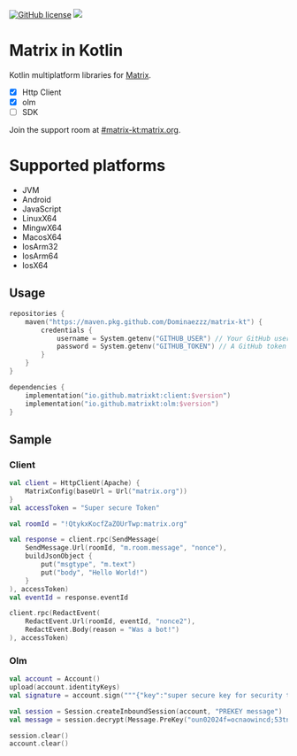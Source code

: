 [![GitHub license](https://img.shields.io/badge/license-Apache%20License%202.0-blue.svg?style=flat)](https://www.apache.org/licenses/LICENSE-2.0)
[![](https://github.com/Dominaezzz/matrix-kt/workflows/Build/badge.svg)](https://github.com/Dominaezzz/matrix-kt/actions)

# Matrix in Kotlin

Kotlin multiplatform libraries for [Matrix](https://matrix.org/).
- [x] Http Client
- [x] olm
- [ ] SDK

Join the support room at [#matrix-kt:matrix.org](https://matrix.to/#/#matrix-kt:matrix.org).

# Supported platforms
- JVM
- Android
- JavaScript
- LinuxX64
- MingwX64
- MacosX64
- IosArm32
- IosArm64
- IosX64


## Usage
```kotlin
repositories {
    maven("https://maven.pkg.github.com/Dominaezzz/matrix-kt") {
        credentials {
            username = System.getenv("GITHUB_USER") // Your GitHub username.
            password = System.getenv("GITHUB_TOKEN") // A GitHub token with `read:packages`.
        }
    }
}

dependencies {
    implementation("io.github.matrixkt:client:$version")
    implementation("io.github.matrixkt:olm:$version")
}
```

## Sample
### Client
```kotlin
val client = HttpClient(Apache) {
    MatrixConfig(baseUrl = Url("matrix.org"))
}
val accessToken = "Super secure Token"

val roomId = "!QtykxKocfZaZOUrTwp:matrix.org"

val response = client.rpc(SendMessage(
    SendMessage.Url(roomId, "m.room.message", "nonce"),
    buildJsonObject {
        put("msgtype", "m.text")
        put("body", "Hello World!")
    }
), accessToken)
val eventId = response.eventId

client.rpc(RedactEvent(
    RedactEvent.Url(roomId, eventId, "nonce2"),
    RedactEvent.Body(reason = "Was a bot!")
), accessToken)
```

### Olm
```kotlin
val account = Account()
upload(account.identityKeys)
val signature = account.sign("""{"key":"super secure key for security things"}""")

val session = Session.createInboundSession(account, "PREKEY message")
val message = session.decrypt(Message.PreKey("oun02024f=ocnaowincd;53tnv024ok/7u"))

session.clear()
account.clear()
```
